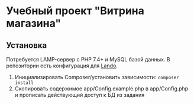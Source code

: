 # Учебный проект "Витрина магазина"

## Установка
Потребуется LAMP-сервер с PHP 7.4+ и MySQL базой данных.
В репозитории есть конфигурация для [Lando](https://lando.dev/).

1. Инициализировать Composer/установить зависимости: `composer install`
2. Скопировать содержимое app/Config.example.php в app/Config.php и прописать действующий доступ к БД из задания